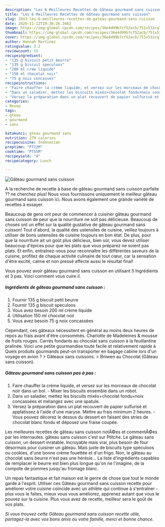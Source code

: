 ```yaml
---
description: "Les 6 Meilleures Recettes de Gâteau gourmand sans cuisson"
title: "Les 6 Meilleures Recettes de Gâteau gourmand sans cuisson"
slug: 2843-les-6-meilleures-recettes-de-gateau-gourmand-sans-cuisson
date: 2020-11-12T19:36:26.346Z
image: https://img-global.cpcdn.com/recipes/36e4d99b7cf52acb/751x532cq70/gateau-gourmand-sans-cuisson-photo-principale-de-la-recette.jpg
thumbnail: https://img-global.cpcdn.com/recipes/36e4d99b7cf52acb/751x532cq70/gateau-gourmand-sans-cuisson-photo-principale-de-la-recette.jpg
cover: https://img-global.cpcdn.com/recipes/36e4d99b7cf52acb/751x532cq70/gateau-gourmand-sans-cuisson-photo-principale-de-la-recette.jpg
author: Hannah Martinez
ratingvalue: 3.2
reviewcount: 15
recipeingredient:
- "135 g biscuit petit beurre"
- "135 g biscuit speculoos"
- "200 ml crme liquide"
- "150 ml chocolat noir"
- "75 g noix concasses"
recipeinstructions:
- "Faire chauffer la crème liquide, et versez sur les morceaux de chocolat noir dans un bol. Mixer les biscuits ensemble dans un robot."
- "Dans un saladier, mettez les biscuits mixés+chocolat fondu+noix concassées et mélangez avec une spatule."
- "Versez la préparation dans un plat recouvert de papier sulfurisé et applatissez à l&#39;aide d&#39;une maryse. Mettre au frais minimum 2 heures. Vous pouvez décorez le dessus du dessert en faisant des stries de chocolat blanc fondu et déposez une fraise coupée."
categories:
- Resep
tags:
- gteau
- gourmand
- sans

katakunci: gteau gourmand sans 
nutrition: 279 calories
recipecuisine: Indonesian
preptime: "PT12M"
cooktime: "PT55M"
recipeyield: "4"
recipecategory: Lunch

---
```



![Gâteau gourmand sans cuisson](https://img-global.cpcdn.com/recipes/36e4d99b7cf52acb/751x532cq70/gateau-gourmand-sans-cuisson-photo-principale-de-la-recette.jpg)

A la recherche de recette à base de gâteau gourmand sans cuisson parfaite ?? ne cherchez plus! Nous vous fournissons uniquement le meilleur gâteau gourmand sans cuisson ici. Nous avons également une grande variété de recettes à essayer.

Beaucoup de gens ont peur de commencer à cuisiner gâteau gourmand sans cuisson de peur que la nourriture ne soit pas délicieuse. Beaucoup de choses ont un effet sur la qualité gustative de gâteau gourmand sans cuisson! Tout d'abord, la qualité des ustensiles de cuisine, veillez toujours à utiliser de bons ustensiles de cuisine toujours en bon état. De plus, pour que la nourriture ait un goût plus délicieux, bien sûr, vous devez utiliser beaucoup d'épices pour que les plats que vous préparez ne soient pas plats. Et enfin, entraînez-vous pour reconnaître les différentes saveurs de la cuisine, profitez de chaque activité culinaire de tout cœur, car la sensation d'être excité, calme et non pressé affecte aussi le résultat final!

<!--inarticleads1-->

Vous pouvez avoir gâteau gourmand sans cuisson en utilisant 5 Ingrédients et 3 pas. Voici comment vous cuire il.

##### Ingrédients de gâteau gourmand sans cuisson :

1. Fournir 135 g biscuit petit beurre
1. Fournir 135 g biscuit speculoos
1. Vous avez besoin 200 ml crème liquide
1. Utilisation 150 ml chocolat noir
1. Vous avez besoin 75 g noix concassées


Cependant, ces gâteaux nécessitent en général au moins deux heures de repos au frais avant d&#39;être consommés. Charlotte de Madeleines &amp; mousse de fruits rouges. Carrés fondants au chocolat sans cuisson à la feuillantine pralinée. Voici une petite gourmandise toute facile et relativement rapide à Quels produits gourmands peut-on transporter en bagage cabine lors d&#39;un voyage en avion ? &gt; Gâteaux sans cuissons. &gt; Bniwen au Chocolat (Gâteau sans cuisson). 

<!--inarticleads2-->

##### Gâteau gourmand sans cuisson pas à pas :

1. Faire chauffer la crème liquide, et versez sur les morceaux de chocolat noir dans un bol. - Mixer les biscuits ensemble dans un robot.
1. Dans un saladier, mettez les biscuits mixés+chocolat fondu+noix concassées et mélangez avec une spatule.
1. Versez la préparation dans un plat recouvert de papier sulfurisé et applatissez à l&#39;aide d&#39;une maryse. Mettre au frais minimum 2 heures. - Vous pouvez décorez le dessus du dessert en faisant des stries de chocolat blanc fondu et déposez une fraise coupée.


Les meilleures recettes de gâteau sans cuisson notÃ©es et commentÃ©es par les internautes. gâteau sans cuisson c&#39;est sur Ptitche. Le gâteau sans cuisson, un dessert inratable. Incroyable mais vrai, plus besoin de four désormais pour cuisiner un gâteau. Mais juste de biscuits type spéculoos ou cookies, d&#39;une bonne crème fouettée et d&#39;un frigo. Non, le gâteau au chocolat sans beurre n&#39;est pas une hérésie… La liste d&#39;ingrédients capables de remplacer le beurre est bien plus longue qu&#39;on ne l&#39;imagine, de la compote de pommes jusqu&#39;au fromage blanc. 

<!--inarticleads1-->

<p>
Un repas fantastique et fait maison est le genre de chose que tout le monde garde à l'esprit. Utiliser ces Gâteau gourmand sans cuisson recette pour améliorer votre cuisine coïncide avec un athlète qui continue à s'entraîner - plus vous le faites, mieux vous vous améliorez, apprenez autant que vous le pouvez sur la cuisine. Plus vous avez de recette, meilleur sera le goût de vos plats.
</p>

<p>
<i>Si vous trouvez cette Gâteau gourmand sans cuisson recette utile, partagez-la avec vos bons amis ou votre famille, merci et bonne chance.</i>
</p>
